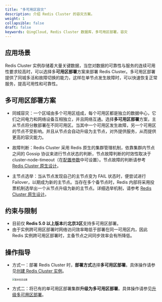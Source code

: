```yaml
---
title: "多可用区容灾"
description: 介绍 Redis Cluster 的容灾方案。
weight: 1
collapsible: false
draft: false
keywords: QingCloud, Redis Cluster 数据库，多可用区部署，容灾
---
```


## 应用场景

Redis Cluster 实例存储着大量关键数据，当您对数据的可靠性与服务的连续可用性要求较高时，可以选择多**可用区部署**方案来部署 Redis Cluster。多可用区部署提供了同城多活和故障切换的能力，这样在单节点发生故障时，可以快速恢复正常服务，提高可用性和可靠性。

## 多可用区部署方案

- 同城容灾：一个区域由多个可用区组成，每个可用区都是独立的数据中心，它们之间电力和网络设备互相独立，并且网络互通。选择**多可用区部署**方案，主从节点将分散部署在不同可用区。当其中一个可用区发生故障，另一个可用区的节点不受影响。并且从节点会自动升级为主节点，对外提供服务，从而提供更高的容灾能力。

- 故障判断：Redis Cluster 采用 Redis 原生的集群管理机制，依靠集群内节点之间的 Gossip 协议来进行节点状态的判断，节点故障判断的时效性取决于 cluster-node-timeout（在[配置参数](../../manual/cfginstance/paramconfig/)中可设置）。节点故障的判断请参考 [Redis Cluster 原生设计](https://redis.io/topics/cluster-spec)。
- 主节点选举：当从节点发现自己的主节点变为 FAIL 状态时，便尝试进行 Failover，以期成为新的主节点。当存在多个备节点时，Redis 内部将采用投票机制选举出一个从节点升级为新的主节点。详细选举机制，请参考 [Redis Cluster 原生设计](https://redis.io/topics/cluster-spec)。

## 约束与限制

- 目前仅 **Redis 5.0 以上版本**的**北京3区**支持多可用区部署。
-  由于实例跨可用区部署时网络访问效率略低于部署在同一可用区内，因此 Redis 实例跨可用区部署时，主备节点之间同步效率会有所降低。

## 操作指导

- 方式一：部署 Redis Cluster 时，**部署方式**选择**多可用区部署**。具体操作请参见[创建 Redis Cluster 实例](../../quickstart/create_redis/)。

  <img src="../../_images/step1.png" alt="基本信息设置" style="zoom:50%;" />

- 方式二：将已有的单可用区部署集群**升级为多可用区部署**。具体操作请参见[升级多可用区部署](../../manual/cfginstance/multi_zones/)。



